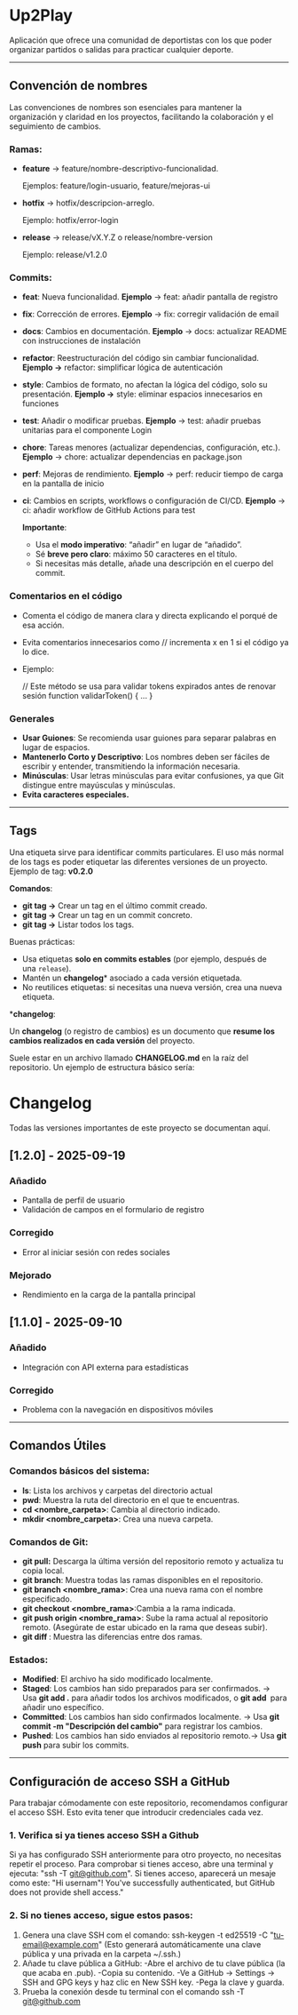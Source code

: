# Up2Play

Aplicación que ofrece una comunidad de deportistas con los que poder organizar partidos o salidas para practicar cualquier deporte.

---

## Convención de nombres

Las convenciones de nombres son esenciales para mantener la organización y claridad en los proyectos, facilitando la colaboración y el seguimiento de cambios.

### Ramas:

- **feature** → feature/nombre-descriptivo-funcionalidad.
    
    Ejemplos: feature/login-usuario, feature/mejoras-ui
    
- **hotfix** → hotfix/descripcion-arreglo.
    
    Ejemplo: hotfix/error-login
    
- **release** → release/vX.Y.Z o release/nombre-version
    
    Ejemplo: release/v1.2.0
    

### Commits:

- **feat**: Nueva funcionalidad. **Ejemplo** → feat: añadir pantalla de registro
- **fix**: Corrección de errores. **Ejemplo** → fix: corregir validación de email
- **docs**: Cambios en documentación. **Ejemplo** → docs: actualizar README con instrucciones de instalación
- **refactor**: Reestructuración del código sin cambiar funcionalidad. **Ejemplo →** refactor: simplificar lógica de autenticación
- **style**: Cambios de formato, no afectan la lógica del código, solo su presentación.  **Ejemplo →**  style: eliminar espacios innecesarios en funciones
- **test**: Añadir o modificar pruebas.   **Ejemplo** → test: añadir pruebas unitarias para el componente Login
- **chore**: Tareas menores (actualizar dependencias, configuración, etc.). **Ejemplo** → chore: actualizar dependencias en package.json
- **perf**: Mejoras de rendimiento. **Ejemplo** → perf: reducir tiempo de carga en la pantalla de inicio
- **ci**: Cambios en scripts, workflows o configuración de CI/CD. **Ejemplo** → ci: añadir workflow de GitHub Actions para test
    
    **Importante**:
    
    - Usa el **modo imperativo**: “añadir” en lugar de “añadido”.
    - Sé **breve pero claro**: máximo 50 caracteres en el título.
    - Si necesitas más detalle, añade una descripción en el cuerpo del commit.

### **Comentarios en el código**

- Comenta el código de manera clara y directa explicando el porqué de esa acción.
- Evita comentarios innecesarios como // incrementa x en 1 si el código ya lo dice.
- Ejemplo:
    
    // Este método se usa para validar tokens expirados antes de renovar sesión
    function validarToken() { ... }
    

### Generales

- **Usar Guiones**: Se recomienda usar guiones para separar palabras en lugar de espacios.
- **Mantenerlo Corto y Descriptivo**: Los nombres deben ser fáciles de escribir y entender, transmitiendo la información necesaria.
- **Minúsculas**: Usar letras minúsculas para evitar confusiones, ya que Git distingue entre mayúsculas y minúsculas.
- **Evita caracteres especiales.**

---

## Tags

Una etiqueta sirve para identificar commits particulares. El uso más normal de los tags es poder etiquetar las diferentes versiones de un proyecto. Ejemplo de tag: **v0.2.0**

**Comandos**:

- **git tag <nombre-tag> →** Crear un tag en el último commit creado.
- **git tag <nombre-tag> <numero-commit> →** Crear un tag en un commit concreto.
- **git tag →** Listar todos los tags.

Buenas prácticas:

- Usa etiquetas **solo en commits estables** (por ejemplo, después de una `release`).
- Mantén un **changelog*** asociado a cada versión etiquetada.
- No reutilices etiquetas: si necesitas una nueva versión, crea una nueva etiqueta.

***changelog**:

Un **changelog** (o registro de cambios) es un documento que **resume los cambios realizados en cada versión** del proyecto. 

Suele estar en un archivo llamado **CHANGELOG.md** en la raíz del repositorio. Un ejemplo de estructura básico sería:


# Changelog

Todas las versiones importantes de este proyecto se documentan aquí.

## [1.2.0] - 2025-09-19
### Añadido
- Pantalla de perfil de usuario
- Validación de campos en el formulario de registro
### Corregido
- Error al iniciar sesión con redes sociales

### Mejorado
- Rendimiento en la carga de la pantalla principal
## [1.1.0] - 2025-09-10
### Añadido
- Integración con API externa para estadísticas

### Corregido
- Problema con la navegación en dispositivos móviles



---

## Comandos Útiles

### **Comandos básicos del sistema:**

- **ls**: Lista los archivos y carpetas del directorio actual
- **pwd**: Muestra la ruta del directorio en el que te encuentras.
- **cd <nombre_carpeta>**: Cambia al directorio indicado.
- **mkdir <nombre_carpeta>**: Crea una nueva carpeta.

### **Comandos de Git**:

- **git pull:**  Descarga la última versión del repositorio remoto y actualiza tu copia local.
- **git branch**: Muestra todas las ramas disponibles en el repositorio.
- **git branch <nombre_rama>**: Crea una nueva rama con el nombre especificado.
- **git checkout <nombre_rama>**:Cambia a la rama indicada.
- **git push origin <nombre_rama>**: Sube la rama actual al repositorio remoto. (Asegúrate de estar ubicado en la rama que deseas subir).
- **git diff <rama1> <rama2>**: Muestra las diferencias entre dos ramas.

### **Estados:**

- **Modified**: El archivo ha sido modificado localmente.
- **Staged**: Los cambios han sido preparados para ser confirmados. → Usa **git add .** para añadir todos los archivos modificados, o **git add <archivo>** para añadir uno específico.
- **Committed**:  Los cambios han sido confirmados localmente. → Usa **git commit -m "Descripción del cambio"** para registrar los cambios.
- **Pushed**: Los cambios han sido enviados al repositorio remoto.→ Usa **git push** para subir los commits.

---

## Configuración de acceso SSH a GitHub

Para trabajar cómodamente con este repositorio, recomendamos configurar el acceso SSH. Esto evita tener que introducir credenciales cada vez.

### 1. Verifica si ya tienes acceso SSH a Github

Si ya has configurado SSH anteriormente para otro proyecto, no necesitas repetir el proceso.
Para comprobar si tienes acceso, abre una terminal y ejecuta: "ssh -T [git@github.com](mailto:git@github.com)". Si tienes acceso, aparecerá un mesaje como este: "Hi usernam"! You've successfully authenticated, but GitHub does not provide shell access."

### 2. Si no tienes acceso, sigue estos pasos:

1. Genera una clave SSH com el comando: ssh-keygen -t ed25519 -C "[tu-email@example.com](mailto:tu-email@example.com)" (Esto generará automáticamente una clave pública y una privada en la carpeta ~/.ssh.)
2. Añade tu clave pública a GitHub:
-Abre el archivo de tu clave pública (la que acaba en .pub).
-Copia su contenido.
-Ve a GitHub → Settings → SSH and GPG keys y haz clic en New SSH key.
-Pega la clave y guarda.
3. Prueba la conexión desde tu terminal con el comando ssh -T [git@github.com](mailto:git@github.com)